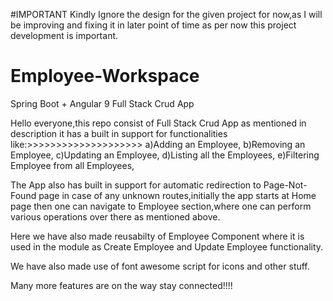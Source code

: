 #IMPORTANT
Kindly Ignore the design for the given project for now,as I will be improving and fixing it in later point of time as per now this project development is important.

# Employee-Workspace
Spring Boot + Angular 9 Full Stack Crud App

Hello everyone,this repo consist of Full Stack Crud App as mentioned in description it has a built in support for functionalities like:>>>>>>>>>>>>>>>>>>>>
a)Adding an Employee,
b)Removing an Employee,
c)Updating an Employee,
d)Listing all the Employees,
e)Filtering Employee from all Employees,

The App also has built in support for automatic redirection to Page-Not-Found page in case of any unknown routes,initially the app starts at Home page then one can navigate to 
Employee section,where one can perform various operations over there as mentioned above.

Here we have also made reusabilty of Employee Component where it is used in the module as Create Employee and Update Employee functionality.

We have also made use of font awesome script for icons and other stuff.

Many more features are on the way stay connected!!!!
